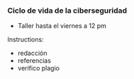 ### Ciclo de vida de la ciberseguridad  

* Taller hasta el viernes a 12 pm

Instructions:

* redacción
* referencias
* verifico plagio 